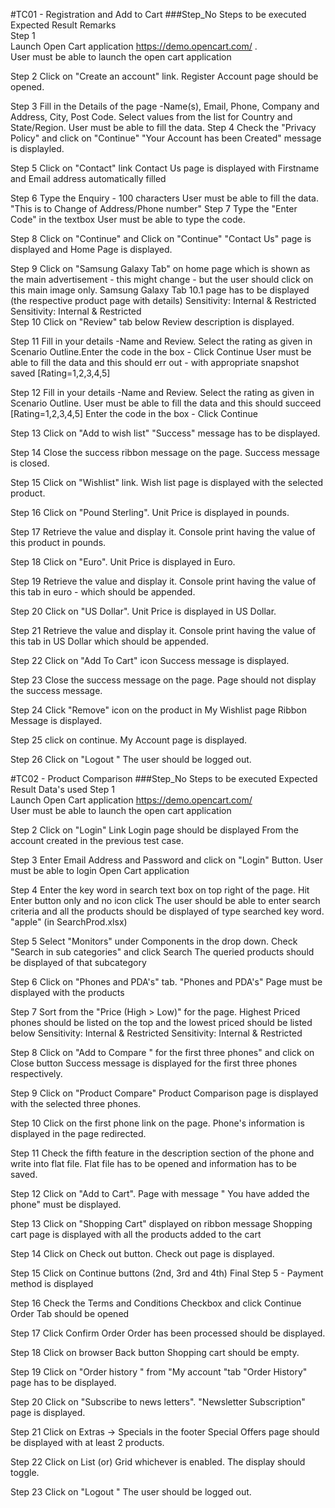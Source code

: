 #TC01 - Registration and Add to Cart
###Step_No Steps to be executed Expected Result Remarks  
Step 1  
Launch Open Cart application https://demo.opencart.com/ .  
User must be able to launch the open cart application

Step 2
Click on "Create an account" link. Register Account page should be opened.

Step 3
Fill in the Details of the page -Name(s), Email, Phone, Company and Address, City,
Post Code.
Select values from the list for Country and State/Region.
User must be able to fill the data.
Step 4
Check the "Privacy Policy" and click on "Continue" "Your Account has been Created" message is displayled.

Step 5 Click on "Contact" link
Contact Us page is displayed with Firstname and Email
address
automatically filled

Step 6 Type the Enquiry - 100 characters User must be able to fill the data.
"This is to Change of
Address/Phone
number"
Step 7
Type the "Enter Code" in the textbox User must be able to type the code.

Step 8
Click on "Continue" and Click on "Continue" "Contact Us" page is displayed and Home Page is
displayed.

Step 9
Click on "Samsung Galaxy Tab" on home page which is shown as the main
advertisement - this might change - but the user should click on this main image only.
Samsung Galaxy Tab 10.1 page has to be displayed (the
respective product page with details) Sensitivity: Internal & Restricted Sensitivity: Internal & Restricted  
Step 10
Click on "Review" tab below Review description is displayed.

Step 11
Fill in your details -Name and Review. Select the rating as given in Scenario
Outline.Enter the code in the box - Click Continue
User must be able to fill the data and this should err out -
with appropriate snapshot saved [Rating=1,2,3,4,5]  

Step 12
Fill in your details -Name and Review. Select the rating as given in Scenario Outline. User must be able to fill the data and this should succeed
[Rating=1,2,3,4,5]
Enter the code in the box - Click Continue   

Step 13 
Click on "Add to wish list" "Success" message has to be displayed.

Step 14 
Close the success ribbon message on the page. Success message is closed.

Step 15 
Click on "Wishlist" link. Wish list page is displayed with the
selected product.

Step 16 
Click on "Pound Sterling". Unit Price is displayed in pounds.

Step 17 
Retrieve the value and display it. Console print having the value of this
product in pounds.

Step 18 
Click on "Euro". Unit Price is displayed in Euro.

Step 19 
Retrieve the value and display it. Console print having the value of this tab
in euro - which should be appended.

Step 20 
Click on "US Dollar". Unit Price is displayed in US Dollar.

Step 21 
Retrieve the value and display it. Console print having the value of this tab
in US Dollar which should be appended.

Step 22 
Click on "Add To Cart" icon Success message is displayed.

Step 23 
Close the success message on the page. Page should not display the success
message.

Step 24 
Click "Remove" icon on the product in My Wishlist page Ribbon Message is displayed.

Step 25 
click on continue. My Account page is displayed.

Step 26 
Click on "Logout " The user should be logged out.

#TC02 - Product Comparison
###Step_No Steps to be executed Expected Result Data's used
Step 1  
Launch Open Cart application https://demo.opencart.com/  
User must be able to launch the open cart
application  

Step 2 Click on "Login" Link Login page should be displayed
From the account created in the previous test case.  

Step 3
Enter Email Address and Password and click on "Login" Button. User must be able to login Open Cart
application  

Step 4
Enter the key word in search text box on top right of the page. Hit Enter button only
and no icon click
The user should be able to enter search criteria and all the products should be displayed of type searched key word.
"apple" (in SearchProd.xlsx)  

Step 5
Select "Monitors" under Components in the drop down. Check "Search in sub categories" and click Search
The queried products should be displayed of that subcategory  

Step 6 Click on "Phones and PDA's" tab.
"Phones and PDA's" Page must be displayed with the products  

Step 7 Sort from the "Price (High > Low)" for the page.
Highest Priced phones should be listed on the top and the lowest priced should
be listed below Sensitivity: Internal & Restricted Sensitivity: Internal & Restricted  

Step 8 Click on "Add to Compare " for the first three phones" and click on Close button
Success message is displayed for the first three phones respectively.  

Step 9 Click on "Product Compare"
Product Comparison page is displayed with the selected three phones.  

Step 10 Click on the first phone link on the page.
Phone's information is displayed in the page redirected.

Step 11 Check the fifth feature in the description section of the phone and write into flat file.
Flat file has to be opened and information has to be saved.  

Step 12 Click on "Add to Cart".
Page with message " You have added the phone" must be displayed.  

Step 13 Click on "Shopping Cart" displayed on ribbon message
Shopping cart page is displayed with all the products added to the cart

Step 14 Click on Check out button. Check out page is displayed.

Step 15 Click on Continue buttons (2nd, 3rd and 4th)
Final Step 5 - Payment method is displayed  

Step 16
Check the Terms and Conditions Checkbox and click Continue
Order Tab should be opened  

Step 17 Click Confirm Order
Order has been processed should be displayed.  

Step 18 Click on browser Back button Shopping cart should be empty.

Step 19 Click on "Order history " from "My account "tab
"Order History" page has to be displayed.  

Step 20 Click on "Subscribe to news letters".
"Newsletter Subscription" page is displayed.

Step 21 Click on Extras -> Specials in the footer
Special Offers page should be displayed with at least 2 products.  

Step 22 Click on List (or) Grid whichever is enabled.
The display should toggle.  

Step 23 Click on "Logout " The user should be logged out.